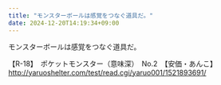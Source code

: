 ```yaml
---
title: "モンスターボールは感覚をつなぐ道具だ。"
date: 2024-12-20T14:19:34+09:00
---
```

モンスターボールは感覚をつなぐ道具だ。

【R-18】　ポケットモンスター（意味深）　No.2　【安価・あんこ】
http://yaruoshelter.com/test/read.cgi/yaruo001/1521893691/
